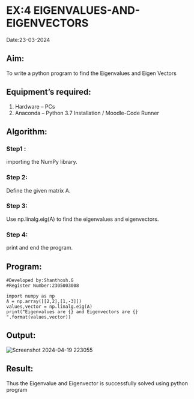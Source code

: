# EX:4 EIGENVALUES-AND-EIGENVECTORS
Date:23-03-2024
## Aim:
To write a python program to find the Eigenvalues and Eigen Vectors
## Equipment’s required:
1. 	Hardware – PCs
2. 	Anaconda – Python 3.7 Installation / Moodle-Code Runner
## Algorithm:
### Step1 : 
 importing the NumPy library.
### Step 2: 
Define the given matrix A.
### Step 3: 
 Use np.linalg.eig(A) to find the eigenvalues and eigenvectors.
### Step 4: 
print and end the program.
## Program:
```
#Developed by:Shanthosh.G
#Register Number:2305003008

import numpy as np
A = np.array([[2,2],[1,-3]])
values,vector = np.linalg.eig(A)
print("Eigenvalues are {} and Eigenvectors are {} ".format(values,vector))
```
## Output:
![Screenshot 2024-04-19 223055](https://github.com/shanthosh397/EIGENVALUES-AND-EIGENVECTORS/assets/153431200/d55d7151-a674-426e-af73-bab2852106a1)

## Result:
Thus the Eigenvalue and Eigenvector is successfully solved using python program
